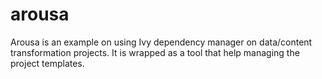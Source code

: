 # arousa
Arousa is an example on using Ivy dependency manager on data/content transformation projects. It is wrapped as a tool that help managing the project templates.
